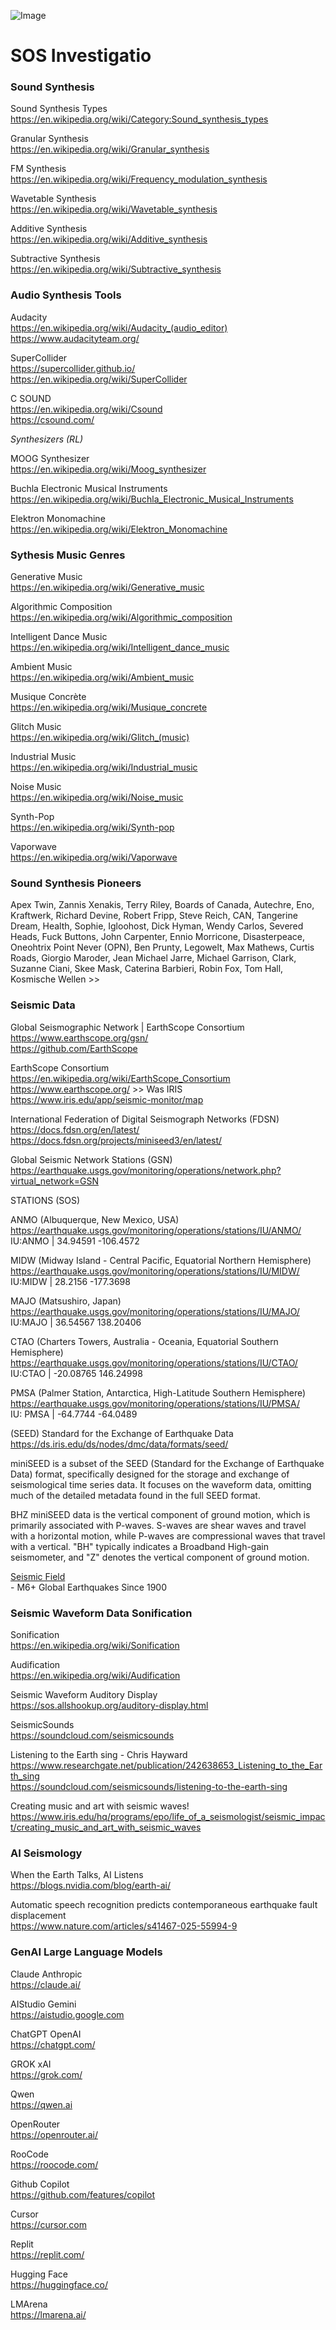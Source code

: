 ![Image](https://github.com/user-attachments/assets/88059152-b8fa-46fc-a498-8801064b5cc4)<br>

# SOS Investigatio 

### Sound Synthesis

Sound Synthesis Types<br>
https://en.wikipedia.org/wiki/Category:Sound_synthesis_types<br>

Granular Synthesis<br>
https://en.wikipedia.org/wiki/Granular_synthesis<br>

FM Synthesis<br>
https://en.wikipedia.org/wiki/Frequency_modulation_synthesis<br>

Wavetable Synthesis<br>
https://en.wikipedia.org/wiki/Wavetable_synthesis<br>

Additive Synthesis<br>
https://en.wikipedia.org/wiki/Additive_synthesis<br>

Subtractive Synthesis<br>
https://en.wikipedia.org/wiki/Subtractive_synthesis<br>

### Audio Synthesis Tools<br>

Audacity<br>
https://en.wikipedia.org/wiki/Audacity_(audio_editor)<br>
https://www.audacityteam.org/<br>

SuperCollider<br>
https://supercollider.github.io/<br>
https://en.wikipedia.org/wiki/SuperCollider<br>

C SOUND<br>
https://en.wikipedia.org/wiki/Csound<br>
https://csound.com/<br>

<i>Synthesizers  (RL)<br></i>

MOOG Synthesizer<br>
https://en.wikipedia.org/wiki/Moog_synthesizer<br>

Buchla Electronic Musical Instruments<br>
https://en.wikipedia.org/wiki/Buchla_Electronic_Musical_Instruments<br>

Elektron Monomachine<br>
https://en.wikipedia.org/wiki/Elektron_Monomachine<br>

### Sythesis Music Genres<br>

Generative Music<br> 
https://en.wikipedia.org/wiki/Generative_music<br>

Algorithmic Composition<br> 
https://en.wikipedia.org/wiki/Algorithmic_composition<br>

Intelligent Dance Music<br>
https://en.wikipedia.org/wiki/Intelligent_dance_music<br>

Ambient Music<br>
https://en.wikipedia.org/wiki/Ambient_music<br>

Musique Concrète<br>
https://en.wikipedia.org/wiki/Musique_concrete<br>

Glitch Music<br>
https://en.wikipedia.org/wiki/Glitch_(music)<br>

Industrial Music<br>
https://en.wikipedia.org/wiki/Industrial_music<br>

Noise Music<br>
https://en.wikipedia.org/wiki/Noise_music<br>

Synth-Pop<br>
https://en.wikipedia.org/wiki/Synth-pop<br>

Vaporwave<br>
https://en.wikipedia.org/wiki/Vaporwave<br>

### Sound Synthesis Pioneers<br>

Apex Twin, Zannis Xenakis, Terry Riley, Boards of Canada, Autechre, Eno, Kraftwerk, Richard Devine, Robert Fripp, Steve Reich, CAN, Tangerine Dream, Health, Sophie, Igloohost, Dick Hyman, Wendy Carlos, Severed Heads, Fuck Buttons, John Carpenter, Ennio Morricone, Disasterpeace, Oneohtrix Point Never (OPN), Ben Prunty, Legowelt, Max Mathews, Curtis Roads, Giorgio Maroder, Jean Michael Jarre, Michael Garrison, Clark, Suzanne Ciani, Skee Mask, Caterina Barbieri, Robin Fox, Tom Hall, Kosmische Wellen >><br>

### Seismic Data<br>

Global Seismographic Network | EarthScope Consortium<br>
https://www.earthscope.org/gsn/<br>
https://github.com/EarthScope<br>

EarthScope Consortium<br> 
https://en.wikipedia.org/wiki/EarthScope_Consortium<br>
https://www.earthscope.org/ >> Was IRIS<br>
https://www.iris.edu/app/seismic-monitor/map<br>

International Federation of Digital Seismograph Networks (FDSN)<br>
https://docs.fdsn.org/en/latest/<br>
https://docs.fdsn.org/projects/miniseed3/en/latest/<br>

Global Seismic Network Stations (GSN)<br>
https://earthquake.usgs.gov/monitoring/operations/network.php?virtual_network=GSN<br>

STATIONS (SOS)<br>

ANMO (Albuquerque, New Mexico, USA)<br> 
https://earthquake.usgs.gov/monitoring/operations/stations/IU/ANMO/<br>
IU:ANMO | 34.94591 -106.4572<br>

MIDW (Midway Island - Central Pacific, Equatorial Northern Hemisphere)<br>
https://earthquake.usgs.gov/monitoring/operations/stations/IU/MIDW/<br>
IU:MIDW | 28.2156 -177.3698<br>

MAJO (Matsushiro, Japan)<br> 
https://earthquake.usgs.gov/monitoring/operations/stations/IU/MAJO/<br>
IU:MAJO | 36.54567 138.20406<br>

CTAO (Charters Towers, Australia - Oceania, Equatorial Southern Hemisphere)<br>
https://earthquake.usgs.gov/monitoring/operations/stations/IU/CTAO/<br>
IU:CTAO | -20.08765 146.24998<br>

PMSA (Palmer Station, Antarctica, High-Latitude Southern Hemisphere)<br>
https://earthquake.usgs.gov/monitoring/operations/stations/IU/PMSA/<br>
IU: PMSA | -64.7744 -64.0489<br>

(SEED) Standard for the Exchange of Earthquake Data<br> 
https://ds.iris.edu/ds/nodes/dmc/data/formats/seed/<br>

miniSEED is a subset of the SEED (Standard for the Exchange of Earthquake Data) format, specifically designed for the storage and exchange of seismological time series data. It focuses on the waveform data, omitting much of the detailed metadata found in the full SEED format.

BHZ miniSEED data is the vertical component of ground motion, which is primarily associated with P-waves. S-waves are shear waves and travel with a horizontal motion, while P-waves are compressional waves that travel with a vertical. "BH" typically indicates a Broadband High-gain seismometer, and "Z" denotes the vertical component of ground motion.

[Seismic Field](https://allshookup.org/seismic-field.html)<br> - M6+ Global Earthquakes Since 1900<br>

### Seismic Waveform Data Sonification<br>

Sonification<br>
https://en.wikipedia.org/wiki/Sonification<br>

Audification<br> 
https://en.wikipedia.org/wiki/Audification<br>

Seismic Waveform Auditory Display<br>
https://sos.allshookup.org/auditory-display.html<br>

SeismicSounds<br>
https://soundcloud.com/seismicsounds<br>

Listening to the Earth sing - Chris Hayward<br>
https://www.researchgate.net/publication/242638653_Listening_to_the_Earth_sing<br>
https://soundcloud.com/seismicsounds/listening-to-the-earth-sing<br>

Creating music and art with seismic waves!<br>
https://www.iris.edu/hq/programs/epo/life_of_a_seismologist/seismic_impact/creating_music_and_art_with_seismic_waves<br>

### AI Seismology<br>

When the Earth Talks, AI Listens<br>
https://blogs.nvidia.com/blog/earth-ai/<br>

Automatic speech recognition predicts contemporaneous earthquake fault displacement<br>
https://www.nature.com/articles/s41467-025-55994-9<br>

### GenAI Large Language Models<br>

Claude Anthropic<br>
https://claude.ai/<br>

AIStudio Gemini<br>
https://aistudio.google.com<br>

ChatGPT OpenAI<br>
https://chatgpt.com/<br>

GROK xAI<br>
https://grok.com/<br>

Qwen<br>
https://qwen.ai<br>

OpenRouter<br>
https://openrouter.ai/<br>

RooCode<br>
https://roocode.com/<br>

Github Copilot<br>
https://github.com/features/copilot<br>

Cursor<br>
https://cursor.com<br>

Replit<br>
https://replit.com/<br>

Hugging Face<br>
https://huggingface.co/<br>

LMArena<br>
https://lmarena.ai/<br>






